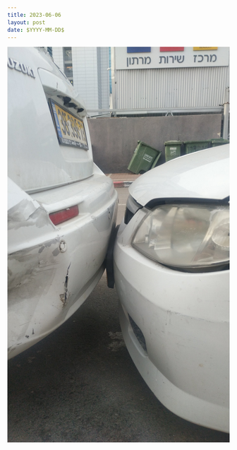 ```yaml
---
title: 2023-06-06
layout: post
date: $YYYY-MM-DD$
---
```


![b707f17f8b43bc766bf3d54b1452812f](/docs/_posts/b707f17f8b43bc766bf3d54b1452812f.jpg)